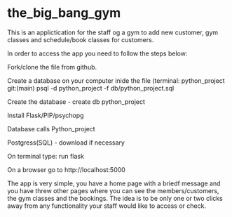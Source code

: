 # the_big_bang_gym

This is an applictication for the staff og a gym to add new customer, gym classes and schedule/book classes for customers. 

In order to access the app you need to follow the steps below:

Fork/clone the file from github.

Create a database on your computer inide the file (terminal:
     python_project git:(main)  psql -d python_project -f db/python_project.sql
     
Create the database -   create db python_project

Install Flask/PIP/psychopg

Database calls Python_project

Postgress(SQL) - download if necessary

On terminal type:
     run flask
     
On a browser go to
     http://localhost:5000
     
The app is very simple, you have a home page with a briedf message and you have threw other pages where you can see the members/customers, the gym classes and the bookings.
The idea is to be only one or two clicks away from any functionality your staff would like to access or check. 


